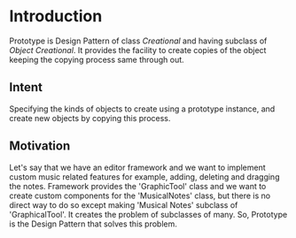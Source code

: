 # Introduction
Prototype is Design Pattern of class *Creational* and having subclass of *Object Creational*. It provides the facility to create copies of the object keeping the copying process same through out.

## Intent
Specifying the kinds of objects to create using a prototype instance, and create new objects by copying this process.

## Motivation
Let's say that we have an editor framework and we want to implement custom music related features for example, adding, deleting and dragging the notes.
Framework provides the 'GraphicTool' class and we want to create custom components for the 'MusicalNotes' class, but there is no direct way to do so except making 'Musical Notes' subclass of 'GraphicalTool'. It creates the problem of subclasses of many. So, Prototype is the Design Pattern that solves this problem.

